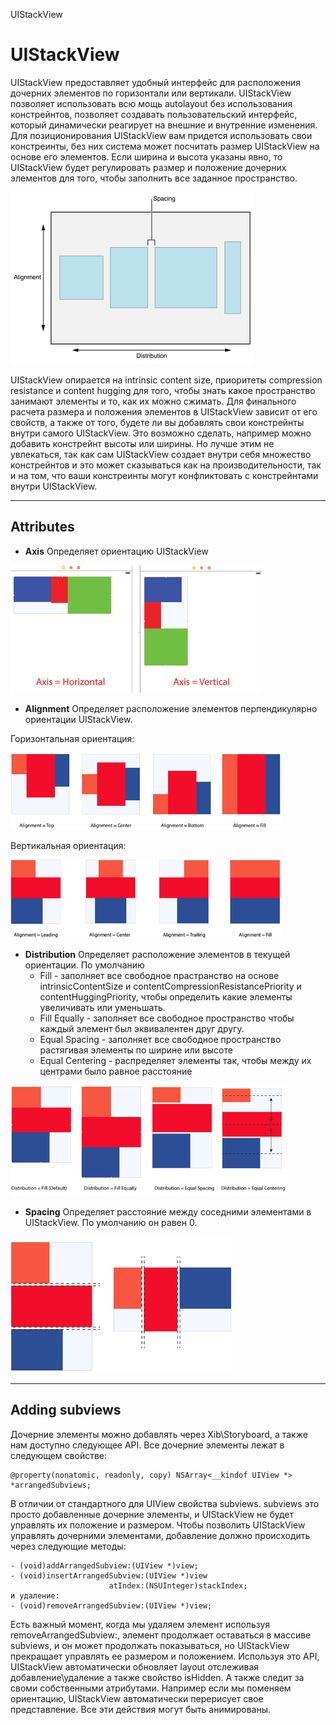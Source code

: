 UIStackView

# **UIStackView**
UIStackView предоставляет удобный интерфейс для расположения дочерних элементов по горизонтали или вертикали. UIStackView позволяет использовать всю мощь autolayout без использования констрейнтов, позволяет создавать пользовательский интерфейс, который динамически реагирует на внешние и внутренние изменения. Для позиционирования UIStackView вам придется использовать свои констреинты, без них система может посчитать размер UIStackView на основе его элементов. Если ширина и высота указаны явно, то UIStackView будет регулировать размер и положение дочерних элементов для того, чтобы заполнить все заданное пространство. 


![372ce510c701dcc8d274bf451d6135be.png](./_resources/db5567edf6ad4e358816e47c4dd8c9c1.png)

UIStackView опирается на intrinsic content size, приоритеты compression resistance и content hugging для того, чтобы знать какое пространство занимают элементы и то, как их можно сжимать. 
Для финального расчета размера и положения элементов в UIStackView зависит от его свойств, а также от того, будете ли вы добавлять свои констрейнты внутри самого UIStackView. Это возможно сделать, например можно добавить констрейнт высоты или ширины. Но лучше этим не увлекаться, так как сам UIStackView создает внутри себя множество констрейнтов и это может сказываться как на производительности, так и на том, что ваши констреинты могут конфликтовать с констрейнтами внутри UIStackView. 


* * *

## Attributes 
- **Axis** Определяет ориентацию UIStackView




![d43db948ba20ea30b1fefb3993eee689.png](./_resources/95ae54bc783e47a39af957def561ac09.png)



- **Alignment**
Определяет расположение элементов перпендикулярно ориентации UIStackView. 

Горизонтальная ориентация:


![8b4eda15cb052c49fa7b9cfea54d18aa.png](./_resources/48618193c2d34211a24a88ec61e49c89.png)

Вертикальная ориентация:



![3ce16aa5cc8fe0c3c01fbef6f95a8b42.png](./_resources/68b97b21bb524050939df1a9ad463756.png)



- **Distribution**
Определяет расположение элементов в текущей ориентации. По умолчанию
	- Fill - заполняет все свободное прастранство на основе intrinsicContentSize и contentCompressionResistancePriority и contentHuggingPriority, чтобы определить какие элементы увеличивать или уменьшать.
	- Fill Equally - заполняет все свободное пространство чтобы каждый элемент был эквивалентен друг другу. 
	- Equal Spacing - заполняет все свободное пространство растягивая элементы по ширине или высоте 
	- Equal Centering - распределяет элементы так, чтобы между их центрами было равное расстояние


![db7de69b9d7118f9479008bab220a8c4.png](./_resources/b03ee208a9174bccad6bc37d6cffae3d.png)

- **Spacing**
Определяет расстояние между соседними элементами в UIStackView. По умолчанию он равен 0. 


![b4c04cf3b9a1fc929b15c7ad0e7d1c48.png](./_resources/f6456a3e32df48efa62f5f9695828495.png)


* * *

## Adding subviews

Дочерние элементы можно добавлять через Xib\Storyboard, а также нам доступно следующее API.
Все дочерние элементы лежат в следующем свойстве:
```
@property(nonatomic, readonly, copy) NSArray<__kindof UIView *> *arrangedSubviews;
```
В отличии от стандартного для UIView свойства subviews. subviews это просто добавленные дочерние элементы, и UIStackView не будет управлять их положение и размером. Чтобы позволить UIStackView управлять дочерними элементами, добавление должно происходить через следующие методы: 
```objc
- (void)addArrangedSubview:(UIView *)view;
- (void)insertArrangedSubview:(UIView *)view 
                      atIndex:(NSUInteger)stackIndex;
и удаление:
- (void)removeArrangedSubview:(UIView *)view;
```
Есть важный момент, когда мы удаляем элемент используя removeArrangedSubview:, элемент продолжает оставаться в массиве subviews, и он может продолжать показываться, но UIStackView прекращает управлять ее размером и положением. 
Используя это API, UIStackView автоматически обновляет layout отслеживая добавление\удаление а также свойство isHidden. А также следит за своми собственными атрибутами. Например если мы поменяем ориентацию, UIStackView автоматически перерисует свое представление. Все эти действия могут быть анимированы. 






